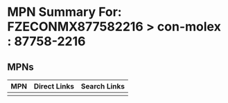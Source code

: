 



# MPN Summary For: FZECONMX877582216 > con-molex : 87758-2216

## MPNs
  

|MPN|Direct Links|Search Links|
| :--- | :--- | :--- |
||||
